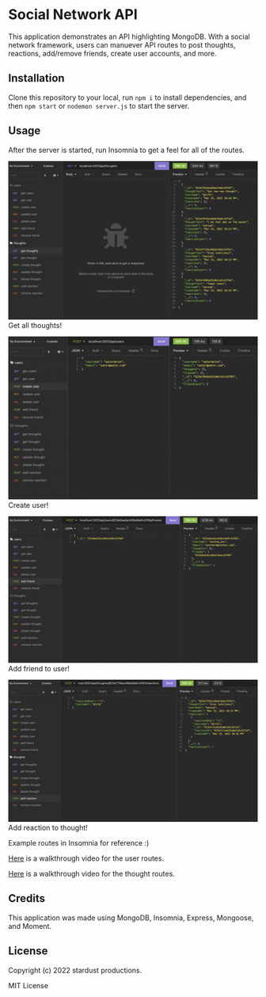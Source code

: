 # Social Network API

This application demonstrates an API highlighting MongoDB. With a social network framework, users can manuever API routes to post thoughts, reactions, add/remove friends, create user accounts, and more.

## Installation

Clone this repository to your local, run `npm i` to install dependencies, and then `npm start` or `nodemon server.js` to start the server.

## Usage

After the server is started, run Insomnia to get a feel for all of the routes.

![get thoughts route](./assets/images/get_thoughts.png)
Get all thoughts!

![create user route](./assets/images/create_user.png)
Create user!

![add friend route](./assets/images/add_friend.png)
Add friend to user!

![add reaction route](./assets/images/add_reaction.png)
Add reaction to thought!

Example routes in Insomnia for reference :)

[Here](https://drive.google.com/file/d/1H2Ep89nonm3sAzOYcU2kDUA4TFYipySV/view) is a walkthrough video for the user routes.

[Here](https://drive.google.com/file/d/1kY3vK4hlN7M9kIZhd3cmnNlDIkS9kghK/view) is a walkthrough video for the thought routes.

## Credits

This application was made using MongoDB, Insomnia, Express, Mongoose, and Moment.

## License

Copyright (c) 2022 stardust productions.

MIT License